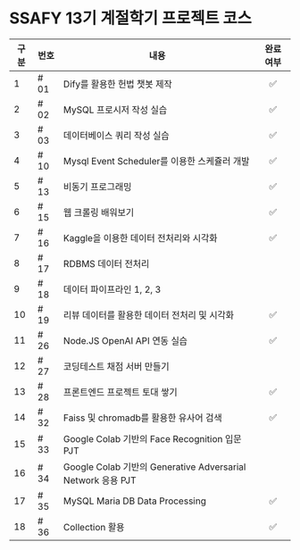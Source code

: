 # SSAFY 13기 계절학기 프로젝트 코스

| 구분 | 번호 | 내용 | 완료 여부|
|------|------|------|:-:|
| 1 | # 01 | Dify를 활용한 헌법 챗봇 제작 |✅|
| 2 | # 02 | MySQL 프로시저 작성 실습 | ✅
| 3 | # 03 | 데이터베이스 쿼리 작성 실습 | ✅
| 4 | # 10 | Mysql Event Scheduler를 이용한 스케쥴러 개발 | ✅
| 5 | # 13 | 비동기 프로그래밍 | ✅
| 6 | # 15 | 웹 크롤링 배워보기 | ✅
| 7 | # 16 | Kaggle을 이용한 데이터 전처리와 시각화 | ✅
| 8 | # 17 | RDBMS 데이터 전처리 |
| 9 | # 18 | 데이터 파이프라인 1, 2, 3 |
|10 | # 19 | 리뷰 데이터를 활용한 데이터 전처리 및 시각화 | ✅
|11 | # 26 | Node.JS OpenAI API 연동 실습 | ✅
|12 | # 27 | 코딩테스트 채점 서버 만들기 |
|13 | # 28 | 프론트엔드 프로젝트 토대 쌓기 | ✅
|14 | # 32 | Faiss 및 chromadb를 활용한 유사어 검색 | ✅
|15 | # 33 | Google Colab 기반의 Face Recognition 입문 PJT |
|16 | # 34 | Google Colab 기반의 Generative Adversarial Network 응용 PJT |
|17 | # 35 | MySQL Maria DB Data Processing | ✅
|18 | # 36 | Collection 활용 | ✅
